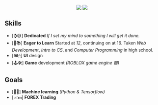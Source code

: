 <p align="center">
  <img src="https://github-readme-stats.vercel.app/api/top-langs/?username=41denn&title_color=ffffff&text_color=daf7dc&bg_color=151515"/>
  <img src="https://github-readme-stats.vercel.app/api?username=41denn&&show_icons=true&title_color=ffffff&icon_color=bb2acf&text_color=daf7dc&bg_color=151515"/>
</p>

## Skills
- [⌚😅] **Dedicated** *If I set my mind to something I will get it done.*
- [🧠📚] **Eager to Learn** Started at *12*, continuing on at 16. Taken *Web Development*, *Intro to CS*, and *Computer Programming* in high school.
- [🖼️🖱] **UI** design
- [🕹️🛠️] **Game** development *(ROBLOX game engine 🟥)*

## Goals
- [🤖🧠] **Machine learning** *(Python & Tensorflow)*
- [📈💵] **FOREX Trading**
